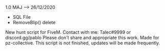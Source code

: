 1.0 MAJ --> 26/12/2020
- SQL File
- RemoveBlip() delete

New hunt script for FiveM.
Contact with me: Talec#9999 or discord.gg/pablo
Please don't share and appropriate this work.
Made for pz-collective. 
This script is not finished, updates will be made frequently.

